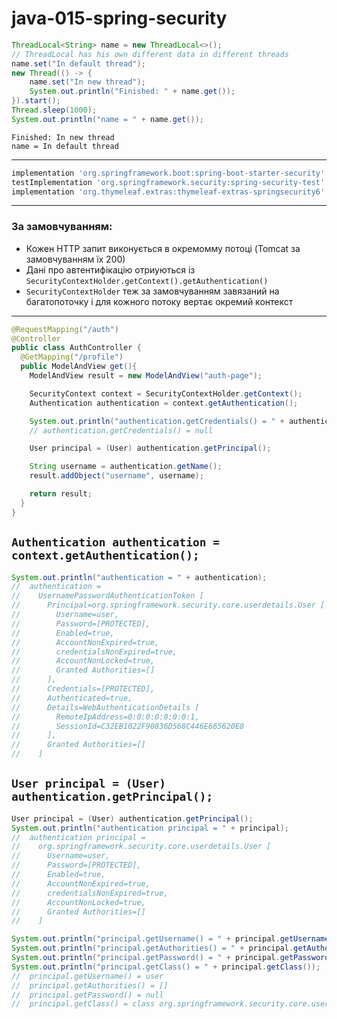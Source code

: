 # java-015-spring-security

```java
ThreadLocal<String> name = new ThreadLocal<>();
// ThreadLocal has his own different data in different threads
name.set("In default thread");
new Thread(() -> {
    name.set("In new thread");
    System.out.println("Finished: " + name.get());
}).start();
Thread.sleep(1000);
System.out.println("name = " + name.get());
```
```console
Finished: In new thread
name = In default thread
```

---

```gradle
implementation 'org.springframework.boot:spring-boot-starter-security'
testImplementation 'org.springframework.security:spring-security-test'
implementation 'org.thymeleaf.extras:thymeleaf-extras-springsecurity6'
```
---
### За замовчуванням:
- Кожен HTTP запит виконується в окремомму потоці (Tomcat за замовчуванням їх 200)
- Дані про автентифікацію отриуються із `SecurityContextHolder.getContext().getAuthentication()`
- `SecurityContextHolder` теж за замовчуванням завязаний на багатопоточку і для кожного потоку вертає окремий контекст
---
```java
@RequestMapping("/auth")
@Controller
public class AuthController {
  @GetMapping("/profile")
  public ModelAndView get(){
    ModelAndView result = new ModelAndView("auth-page");

    SecurityContext context = SecurityContextHolder.getContext();
    Authentication authentication = context.getAuthentication();

    System.out.println("authentication.getCredentials() = " + authentication.getCredentials());
    // authentication.getCredentials() = null

    User principal = (User) authentication.getPrincipal();

    String username = authentication.getName();
    result.addObject("username", username);

    return result;
  }
}
```
## `Authentication authentication = context.getAuthentication();`
```java
System.out.println("authentication = " + authentication);
//  authentication =
//    UsernamePasswordAuthenticationToken [
//      Principal=org.springframework.security.core.userdetails.User [
//        Username=user,
//        Password=[PROTECTED],
//        Enabled=true,
//        AccountNonExpired=true,
//        credentialsNonExpired=true,
//        AccountNonLocked=true,
//        Granted Authorities=[]
//      ],
//      Credentials=[PROTECTED],
//      Authenticated=true,
//      Details=WebAuthenticationDetails [
//        RemoteIpAddress=0:0:0:0:0:0:0:1,
//        SessionId=C32EB1022F90836D568C446E665620E8
//      ],
//      Granted Authorities=[]
//    ]
```
## `User principal = (User) authentication.getPrincipal();`
```java
User principal = (User) authentication.getPrincipal();
System.out.println("authentication principal = " + principal);
//  authentication principal = 
//    org.springframework.security.core.userdetails.User [
//      Username=user,
//      Password=[PROTECTED],
//      Enabled=true,
//      AccountNonExpired=true,
//      credentialsNonExpired=true,
//      AccountNonLocked=true,
//      Granted Authorities=[]
//    ]

System.out.println("principal.getUsername() = " + principal.getUsername());
System.out.println("principal.getAuthorities() = " + principal.getAuthorities());
System.out.println("principal.getPassword() = " + principal.getPassword());
System.out.println("principal.getClass() = " + principal.getClass());
//  principal.getUsername() = user
//  principal.getAuthorities() = []
//  principal.getPassword() = null
//  principal.getClass() = class org.springframework.security.core.userdetails.User
```
